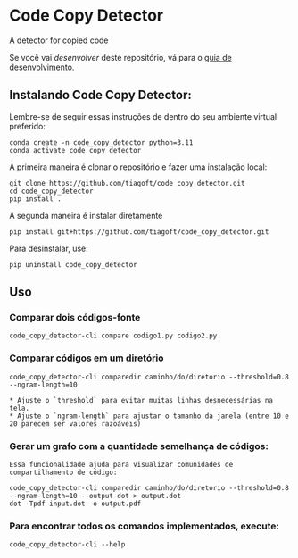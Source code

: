 # Code Copy Detector

A detector for copied code

Se você vai *desenvolver* deste repositório, vá para o [guia de desenvolvimento](README_DEV.md).

## Instalando Code Copy Detector:

Lembre-se de seguir essas instruções de dentro do seu ambiente virtual preferido:

    conda create -n code_copy_detector python=3.11
    conda activate code_copy_detector

A primeira maneira é clonar o repositório e fazer uma instalação local:

    git clone https://github.com/tiagoft/code_copy_detector.git
    cd code_copy_detector
    pip install .

A segunda maneira é instalar diretamente

    pip install git+https://github.com/tiagoft/code_copy_detector.git

Para desinstalar, use:

    pip uninstall code_copy_detector

## Uso

### Comparar dois códigos-fonte

    code_copy_detector-cli compare codigo1.py codigo2.py

### Comparar códigos em um diretório

    code_copy_detector-cli comparedir caminho/do/diretorio --threshold=0.8 --ngram-length=10

    * Ajuste o `threshold` para evitar muitas linhas desnecessárias na tela.
    * Ajuste o `ngram-length` para ajustar o tamanho da janela (entre 10 e 20 parecem ser valores razoáveis)

### Gerar um grafo com a quantidade semelhança de códigos:

    Essa funcionalidade ajuda para visualizar comunidades de compartilhamento de código:

    code_copy_detector-cli comparedir caminho/do/diretorio --threshold=0.8 --ngram-length=10 --output-dot > output.dot
    dot -Tpdf input.dot -o output.pdf

### Para encontrar todos os comandos implementados, execute:

    code_copy_detector-cli --help

